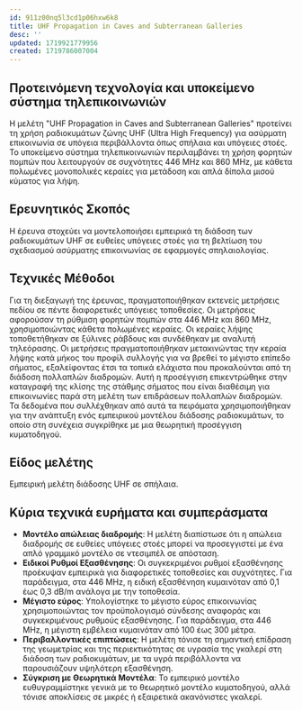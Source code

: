```yaml
---
id: 911z00nq5l3cd1p06hxw6k8
title: UHF Propagation in Caves and Subterranean Galleries
desc: ''
updated: 1719921779956
created: 1719786007004
---
```


## Προτεινόμενη τεχνολογία και υποκείμενο σύστημα τηλεπικοινωνιών

Η μελέτη "UHF Propagation in Caves and Subterranean Galleries" προτείνει τη χρήση ραδιοκυμάτων ζώνης UHF (Ultra High Frequency) για ασύρματη επικοινωνία σε υπόγεια περιβάλλοντα όπως σπήλαια και υπόγειες στοές. Το υποκείμενο σύστημα τηλεπικοινωνιών περιλαμβάνει τη χρήση φορητών πομπών που λειτουργούν σε συχνότητες 446 MHz και 860 MHz, με κάθετα πολωμένες μονοπολικές κεραίες για μετάδοση και απλά δίπολα μισού κύματος για λήψη.

## Ερευνητικός Σκοπός
Η έρευνα στοχεύει να μοντελοποιήσει εμπειρικά τη διάδοση των ραδιοκυμάτων UHF σε ευθείες υπόγειες στοές για τη βελτίωση του σχεδιασμού ασύρματης επικοινωνίας σε εφαρμογές σπηλαιολογίας.

## Τεχνικές Μέθοδοι
Για τη διεξαγωγή της έρευνας, πραγματοποιήθηκαν εκτενείς μετρήσεις πεδίου σε πέντε διαφορετικές υπόγειες τοποθεσίες. Οι μετρήσεις αφορούσαν τη ρύθμιση φορητών πομπών στα 446 MHz και 860 MHz, χρησιμοποιώντας κάθετα πολωμένες κεραίες. Οι κεραίες λήψης τοποθετήθηκαν σε ξύλινες ράβδους και συνδέθηκαν με αναλυτή τηλεόρασης. Οι μετρήσεις πραγματοποιήθηκαν μετακινώντας την κεραία λήψης κατά μήκος του προφίλ συλλογής για να βρεθεί το μέγιστο επίπεδο σήματος, εξαλείφοντας έτσι τα τοπικά ελάχιστα που προκαλούνται από τη διάδοση πολλαπλών διαδρομών. Αυτή η προσέγγιση επικεντρώθηκε στην καταγραφή της κλίσης της στάθμης σήματος που είναι διαθέσιμη για επικοινωνίες παρά στη μελέτη των επιδράσεων πολλαπλών διαδρομών. Τα δεδομένα που συλλέχθηκαν από αυτά τα πειράματα χρησιμοποιήθηκαν για την ανάπτυξη ενός εμπειρικού μοντέλου διάδοσης ραδιοκυμάτων, το οποίο στη συνέχεια συγκρίθηκε με μια θεωρητική προσέγγιση κυματοδηγού.

## Είδος μελέτης
Εμπειρική μελέτη διάδοσης UHF σε σπήλαια.

## Κύρια τεχνικά ευρήματα και συμπεράσματα
- **Μοντέλο απώλειας διαδρομής**: Η μελέτη διαπίστωσε ότι η απώλεια διαδρομής σε ευθείες υπόγειες στοές μπορεί να προσεγγιστεί με ένα απλό γραμμικό μοντέλο σε ντεσιμπέλ σε απόσταση.
- **Ειδικοί Ρυθμοί Εξασθένησης**: Οι συγκεκριμένοι ρυθμοί εξασθένησης προέκυψαν εμπειρικά για διαφορετικές τοποθεσίες και συχνότητες. Για παράδειγμα, στα 446 MHz, η ειδική εξασθένηση κυμαινόταν από 0,1 έως 0,3 dB/m ανάλογα με την τοποθεσία.
- **Μέγιστο εύρος**: Υπολογίστηκε το μέγιστο εύρος επικοινωνίας χρησιμοποιώντας τον προϋπολογισμό σύνδεσης αναφοράς και συγκεκριμένους ρυθμούς εξασθένησης. Για παράδειγμα, στα 446 MHz, η μέγιστη εμβέλεια κυμαινόταν από 100 έως 300 μέτρα.
- **Περιβαλλοντικές επιπτώσεις**: Η μελέτη τόνισε τη σημαντική επίδραση της γεωμετρίας και της περιεκτικότητας σε υγρασία της γκαλερί στη διάδοση των ραδιοκυμάτων, με τα υγρά περιβάλλοντα να παρουσιάζουν υψηλότερη εξασθένηση.
- **Σύγκριση με Θεωρητικά Μοντέλα**: Το εμπειρικό μοντέλο ευθυγραμμίστηκε γενικά με το θεωρητικό μοντέλο κυματοδηγού, αλλά τόνισε αποκλίσεις σε μικρές ή εξαιρετικά ακανόνιστες γκαλερί.